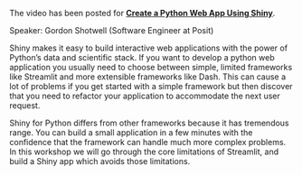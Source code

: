 The video has been posted for **[Create a Python Web App Using Shiny](https://youtu.be/pXidQWYY14w)**.

Speaker: Gordon Shotwell (Software Engineer at Posit)

Shiny makes it easy to build interactive web applications with the power of Python’s data and scientific stack. If you want to develop a python web application you usually need to choose between simple, limited frameworks like Streamlit and more extensible frameworks like Dash. This can cause a lot of problems if you get started with a simple framework but then discover that you need to refactor your application to accommodate the next user request. 

Shiny for Python differs from other frameworks because it has tremendous range. You can build a small application in a few minutes with the confidence that the framework can handle much more complex problems. In this workshop we will go through the core limitations of Streamlit, and build a Shiny app which avoids those limitations.
